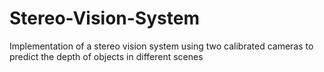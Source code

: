 # Stereo-Vision-System
Implementation of a stereo vision system using two calibrated cameras to predict the depth of objects in different scenes
